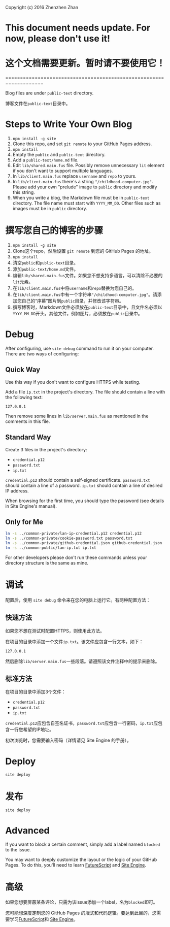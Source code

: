 Copyright (c) 2016 Zhenzhen Zhan

This document needs update. For now, please don't use it!
====

这个文档需要更新。暂时请不要使用它！
====

===================================================================

Blog files are under `public-text` directory.

博客文件在`public-text`目录中。

Steps to Write Your Own Blog
===============================

1. `npm install -g site`
1. Clone this repo, and set `git remote` to your GitHub Pages address.
1. `npm install`
1. Empty the `public` and `public-text` directory.
1. Add a `public-text/home.md` file.
1. Edit `lib/shared.main.fus` file. Possibly remove unnecessary `lit` element if you don't want to support multiple languages.
1. In `lib/client.main.fus` replace `username` and `repo` to yours.
1. In `lib/client.main.fus` there's a string `"/childhood-computer.jpg"`. Please add your own "prelude" image to `public` directory and modify this string.
1. When you write a blog, the Markdown file must be in `public-text` directory. The file name must start with `YYYY_MM_DD`. Other files such as images must be in `public` directory.

撰写您自己的博客的步骤
=======================

1. `npm install -g site`
1. Clone这个repo，然后设置 `git remote` 到您的 GitHub Pages 的地址。
1. `npm install`
1. 清空`public`和`public-text`目录。
1. 添加`public-text/home.md`文件。
1. 编辑`lib/shared.main.fus`文件。如果您不想支持多语言，可以清除不必要的`lit`元素。
1. 在`lib/client.main.fus`中将`username`和`repo`替换为您自己的。
1. 在`lib/client.main.fus`中有一个字符串`"/childhood-computer.jpg"`。请添加您自己的“序幕”图片到`public`目录，并修改该字符串。
1. 撰写博客时，Markdown文件必须放在`public-text`目录中，且文件名必须以`YYYY_MM_DD`开头。其他文件，例如图片，必须放在`public`目录中。

Debug
========

After configuring, use `site debug` command to run it on your computer. There are two ways of configuring:

Quick Way
----------

Use this way if you don't want to configure HTTPS while testing.

Add a file `ip.txt` in the project's directory. The file should contain a line with the following text:

```
127.0.0.1
```

Then remove some lines in `lib/server.main.fus` as mentioned in the comments in this file.

Standard Way
-------------

Create 3 files in the project's directory:

- `credential.p12`
- `password.txt`
- `ip.txt`

`credential.p12` should contain a self-signed certificate. `password.txt` should contain a line of a password. `ip.txt` should contain a line of desired IP address.

When browsing for the first time, you should type the password (see details in Site Engine's manual).

Only for Me
--------------

```bash
ln -s ../common-private/lan-ip-credential.p12 credential.p12
ln -s ../common-private/cookie-password.txt password.txt
ln -s ../common-private/github-credential.json github-credential.json
ln -s ../common-public/lan-ip.txt ip.txt
```

For other developers please don't run these commands unless your directory structure is the same as mine.

调试
======

配置后，使用 `site debug` 命令来在您的电脑上运行它。有两种配置方法：

快速方法
----------

如果您不想在测试时配置HTTPS，则使用此方法。

在项目的目录中添加一个文件`ip.txt`。该文件应包含一行文本，如下：

```
127.0.0.1
```

然后删除`lib/server.main.fus`一些段落。请遵照该文件注释中的提示来删除。

标准方法
-------------

在项目的目录中添加3个文件：

- `credential.p12`
- `password.txt`
- `ip.txt`

`credential.p12`应包含自签名证书，`password.txt`应包含一行密码，`ip.txt`应包含一行您希望的IP地址。

初次浏览时，您需要输入密码（详情请见 Site Engine 的手册）。

Deploy
=========

`site deploy`

发布
=======

`site deploy`

Advanced
===========

If you want to block a certain comment, simply add a label named `blocked` to the issue.

You may want to deeply customize the layout or the logic of your GitHub Pages. To do this, you'll need to learn [FutureScript](https://futurescript.org/) and [Site Engine](http://zizisoft.com/site).

高级
======

如果您想要屏蔽某条评论，只需为该issue添加一个label，名为`blocked`即可。

您可能想深度定制您的 GitHub Pages 的版式和代码逻辑。要达到此目的，您需要学习[FutureScript](https://futurescript.org/)和 [Site Engine](http://zizisoft.com/site)。
